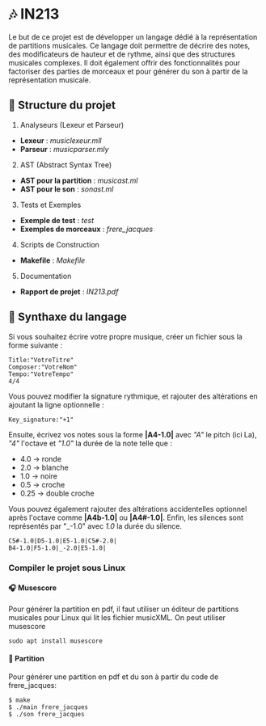# 🎶 IN213

Le but de ce projet est de développer un langage dédié à la représentation de partitions musicales.
Ce langage doit permettre de décrire des notes, des modificateurs de hauteur et de rythme, ainsi que des structures musicales complexes. Il doit également offrir des fonctionnalités pour factoriser des parties de morceaux et pour générer du son à partir de la représentation musicale.

## 🔑 Structure du projet
1. Analyseurs (Lexeur et Parseur)
- **Lexeur** : *musiclexeur.mll*
- **Parseur** : *musicparser.mly*
2. AST (Abstract Syntax Tree)
- **AST pour la partition** : *musicast.ml*
- **AST pour le son** : *sonast.ml*
3. Tests et Exemples
- **Exemple de test** : *test*
- **Exemples de morceaux** : *frere_jacques*
4. Scripts de Construction
- **Makefile** : *Makefile*
5. Documentation
- **Rapport de projet** : *IN213.pdf*

## 📝 Synthaxe du langage
Si vous souhaitez écrire votre propre musique, créer un fichier sous la forme suivante : 
```
Title:"VotreTitre"
Composer:"VotreNom"
Tempo:"VotreTempo"
4/4
```
Vous pouvez modifier la signature rythmique, et rajouter des altérations en ajoutant la ligne optionnelle : 
```
Key_signature:"+1"
```
Ensuite, écrivez vos notes sous la forme **|A4-1.0|** avec *"A"* le pitch (ici La), *"4"* l'octave et *"1.0"* la durée de la note telle que :  
- 4.0 -> ronde 
- 2.0 -> blanche
- 1.0 -> noire 
- 0.5 -> croche 
- 0.25 -> double croche 

Vous pouvez également rajouter des altérations accidentelles optionnel après l'octave comme **|A4b-1.0|** ou **|A4#-1.0|**. Enfin, les silences sont représentés par "_-1.0" avec *1.0* la durée du silence.
```
C5#-1.0|D5-1.0|E5-1.0|C5#-2.0|
B4-1.0|F5-1.0|_-2.0|E5-1.0|
```
### Compiler le projet sous Linux
#### 🎧 Musescore
Pour générer la partition en pdf, il faut utiliser un éditeur de partitions musicales pour Linux qui lit les fichier musicXML. On peut utiliser musescore
```
sudo apt install musescore
```
#### 🎼 Partition
Pour générer une partition en pdf et du son à partir du code de frere_jacques: 
```
$ make
$ ./main frere_jacques
$ ./son frere_jacques
```